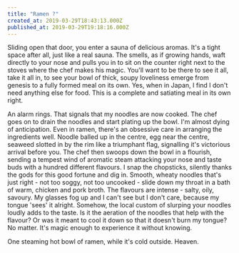 ```yaml
---
title: "Ramen ?"
created_at: 2019-03-29T18:43:13.000Z
published_at: 2019-03-29T19:18:16.000Z
---
```

Sliding open that door, you enter a sauna of delicious aromas. It's a tight space after all, just like a real sauna. The smells, as if growing hands, waft directly to your nose and pulls you in to sit on the counter right next to the stoves where the chef makes his magic. You'll want to be there to see it all, take it all in, to see your bowl of thick, soupy loveliness emerge from genesis to a fully formed meal on its own. Yes, when in Japan, I find I don't need anything else for food. This is a complete and satiating meal in its own right. 

  

An alarm rings. That signals that my noodles are now cooked. The chef goes on to drain the noodles and start plating up the bowl. I'm almost dying of anticipation. Even in ramen, there's an obsessive care in arranging the ingredients well. Noodle balled up in the centre, egg near the centre, seaweed slotted in by the rim like a triumphant flag, signalling it's victorious arrival before you. The chef then swoops down the bowl in a flourish, sending a tempest wind of aromatic steam attacking your nose and taste buds with a hundred different flavours. I snap the chopsticks, silently thanks the gods for this good fortune and dig in. Smooth, wheaty noodles that's just right - not too soggy, not too uncooked - slide down my throat in a bath of warm, chicken and pork broth. The flavours are intense - salty, oily, savoury. My glasses fog up and I can't see but I don't care, because my tongue 'sees' it alright. Somehow, the local custom of slurping your noodles loudly adds to the taste. Is it the aeration of the noodles that help with the flavour? Or was it meant to cool it down so that it doesn't burn my tongue? No matter. It's magic enough to experience it without knowing.

  

One steaming hot bowl of ramen, while it's cold outside. Heaven.
